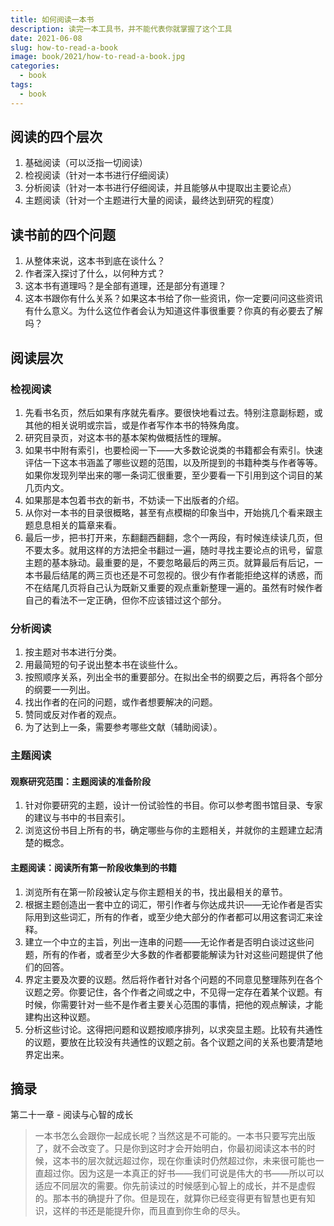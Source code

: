 ```yaml
---
title: 如何阅读一本书
description: 读完一本工具书，并不能代表你就掌握了这个工具
date: 2021-06-08
slug: how-to-read-a-book
image: book/2021/how-to-read-a-book.jpg
categories:
  - book
tags:
  - book
---
```


## 阅读的四个层次

1. 基础阅读（可以泛指一切阅读）
2. 检视阅读（针对一本书进行仔细阅读）
3. 分析阅读（针对一本书进行仔细阅读，并且能够从中提取出主要论点）
4. 主题阅读（针对一个主题进行大量的阅读，最终达到研究的程度）

## 读书前的四个问题

1. 从整体来说，这本书到底在谈什么？
2. 作者深入探讨了什么，以何种方式？
3. 这本书有道理吗？是全部有道理，还是部分有道理？
4. 这本书跟你有什么关系？如果这本书给了你一些资讯，你一定要问问这些资讯有什么意义。为什么这位作者会认为知道这件事很重要？你真的有必要去了解吗？

## 阅读层次

### 检视阅读

1. 先看书名页，然后如果有序就先看序。要很快地看过去。特别注意副标题，或其他的相关说明或宗旨，或是作者写作本书的特殊角度。
2. 研究目录页，对这本书的基本架构做概括性的理解。
3. 如果书中附有索引，也要检阅一下——大多数论说类的书籍都会有索引。快速评估一下这本书涵盖了哪些议题的范围，以及所提到的书籍种类与作者等等。如果你发现列举出来的哪一条词汇很重要，至少要看一下引用到这个词目的某几页内文。
4. 如果那是本包着书衣的新书，不妨读一下出版者的介绍。
5. 从你对一本书的目录很概略，甚至有点模糊的印象当中，开始挑几个看来跟主题息息相关的篇章来看。
6. 最后一步，把书打开来，东翻翻西翻翻，念个一两段，有时候连续读几页，但不要太多。就用这样的方法把全书翻过一遍，随时寻找主要论点的讯号，留意主题的基本脉动。最重要的是，不要忽略最后的两三页。就算最后有后记，一本书最后结尾的两三页也还是不可忽视的。很少有作者能拒绝这样的诱惑，而不在结尾几页将自己认为既新又重要的观点重新整理一遍的。虽然有时候作者自己的看法不一定正确，但你不应该错过这个部分。

### 分析阅读

1. 按主题对书本进行分类。
2. 用最简短的句子说出整本书在谈些什么。
3. 按照顺序关系，列出全书的重要部分。在拟出全书的纲要之后，再将各个部分的纲要一一列出。
4. 找出作者的在问的问题，或作者想要解决的问题。
5. 赞同或反对作者的观点。
6. 为了达到上一条，需要参考哪些文献（辅助阅读）。

### 主题阅读

#### 观察研究范围：主题阅读的准备阶段

1. 针对你要研究的主题，设计一份试验性的书目。你可以参考图书馆目录、专家的建议与书中的书目索引。
2. 浏览这份书目上所有的书，确定哪些与你的主题相关，并就你的主题建立起清楚的概念。

#### 主题阅读：阅读所有第一阶段收集到的书籍

1. 浏览所有在第一阶段被认定与你主题相关的书，找出最相关的章节。
2. 根据主题创造出一套中立的词汇，带引作者与你达成共识——无论作者是否实际用到这些词汇，所有的作者，或至少绝大部分的作者都可以用这套词汇来诠释。
3. 建立一个中立的主旨，列出一连串的问题——无论作者是否明白谈过这些问题，所有的作者，或者至少大多数的作者都要能解读为针对这些问题提供了他们的回答。
4. 界定主要及次要的议题。然后将作者针对各个问题的不同意见整理陈列在各个议题之旁。你要记住，各个作者之间或之中，不见得一定存在着某个议题。有时候，你需要针对一些不是作者主要关心范围的事情，把他的观点解读，才能建构出这种议题。
5. 分析这些讨论。这得把问题和议题按顺序排列，以求突显主题。比较有共通性的议题，要放在比较没有共通性的议题之前。各个议题之间的关系也要清楚地界定出来。

## 摘录

第二十一章 - 阅读与心智的成长

> 一本书怎么会跟你一起成长呢？当然这是不可能的。一本书只要写完出版了，就不会改变了。只是你到这时才会开始明白，你最初阅读这本书的时候，这本书的层次就远超过你，现在你重读时仍然超过你，未来很可能也一直超过你。因为这是一本真正的好书——我们可说是伟大的书——所以可以适应不同层次的需要。你先前读过的时候感到心智上的成长，并不是虚假的。那本书的确提升了你。但是现在，就算你已经变得更有智慧也更有知识，这样的书还是能提升你，而且直到你生命的尽头。
